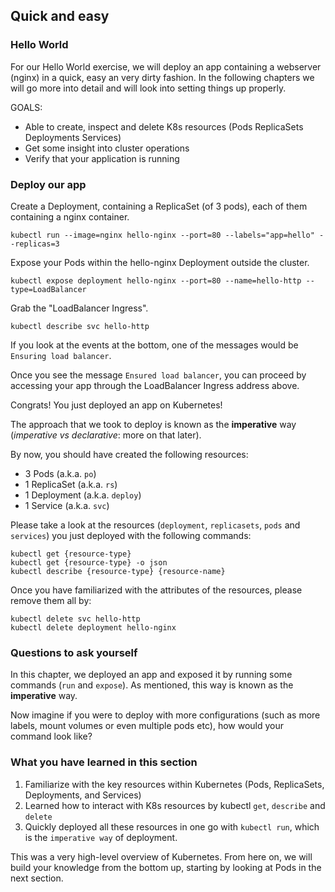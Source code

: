 ## Quick and easy

### Hello World
For our Hello World exercise, we will deploy an app containing a webserver (nginx) in a quick, easy an very dirty fashion.
In the following chapters we will go more into detail and will look into setting things up properly.

GOALS:
- Able to create, inspect and delete K8s resources (Pods ReplicaSets Deployments Services)
- Get some insight into cluster operations
- Verify that your application is running

### Deploy our app

Create a Deployment, containing a ReplicaSet (of 3 pods), each of them containing a nginx container.
```
kubectl run --image=nginx hello-nginx --port=80 --labels="app=hello" --replicas=3
```

Expose your Pods within the hello-nginx Deployment outside the cluster.
```
kubectl expose deployment hello-nginx --port=80 --name=hello-http --type=LoadBalancer
```

Grab the "LoadBalancer Ingress".
```
kubectl describe svc hello-http
```

If you look at the events at the bottom, one of the messages would be `Ensuring load balancer`.

Once you see the message `Ensured load balancer`, you can proceed by accessing your app through the LoadBalancer Ingress address above.

Congrats! You just deployed an app on Kubernetes!

The approach that we took to deploy is known as the **imperative** way (*imperative vs declarative*: more on that later).

By now, you should have created the following resources:
- 3 Pods (a.k.a. `po`)
- 1 ReplicaSet (a.k.a. `rs`)
- 1 Deployment (a.k.a. `deploy`)
- 1 Service (a.k.a. `svc`)

Please take a look at the resources (`deployment`, `replicasets`, `pods` and `services`) you just deployed with the following commands:

```
kubectl get {resource-type}
kubectl get {resource-type} -o json
kubectl describe {resource-type} {resource-name}
```

Once you have familiarized with the attributes of the resources, please remove them all by:
```
kubectl delete svc hello-http
kubectl delete deployment hello-nginx
```

### Questions to ask yourself
In this chapter, we deployed an app and exposed it by running some commands (`run` and `expose`). As mentioned, this way is known as the **imperative** way.

Now imagine if you were to deploy with more configurations (such as more labels, mount volumes or even multiple pods etc), how would your command look like?

### What you have learned in this section

1. Familiarize with the key resources within Kubernetes (Pods, ReplicaSets, Deployments, and Services)
2. Learned how to interact with K8s resources by kubectl `get`, `describe` and `delete`
3. Quickly deployed all these resources in one go with `kubectl run`, which is the `imperative way` of deployment.

This was a very high-level overview of Kubernetes. From here on, we will build your knowledge from the bottom up, starting by looking at Pods in the next section.
